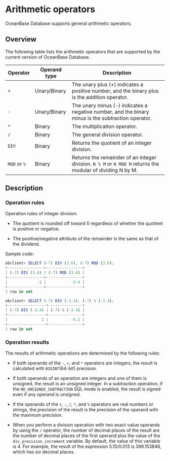 # Arithmetic operators

OceanBase Database supports general arithmetic operators.

## Overview

The following table lists the arithmetic operators that are supported by the current version of OceanBase Database.

| Operator | Operand type | Description |
|-------------|-------|-----------------------------------------------------------------|
| `+` | Unary/Binary | The unary plus (+) indicates a positive number, and the binary plus is the addition operator.  |
| `-` | Unary/Binary | The unary minus (-) indicates a negative number, and the binary minus is the subtraction operator.  |
| `*` | Binary | The multiplication operator.  |
| `/` | Binary | The general division operator.  |
| `DIV` | Binary | Returns the quotient of an integer division.  |
| `MOD` or `%` | Binary | Returns the remainder of an integer division.  `N % M` or `N MOD M` returns the modular of dividing N by M.  |

## Description

### Operation rules

Operation rules of integer division:

* The quotient is rounded off toward 0 regardless of whether the quotient is positive or negative.

* The positive/negative attribute of the remainder is the same as that of the dividend.

Sample code:

```javascript
obclient> SELECT (-7) DIV (3.6), (-7) MOD (3.6);
+----------------+----------------+
| (-7) DIV (3.6) | (-7) MOD (3.6) |
+----------------+----------------+
|             -1 |           -3.4 |
+----------------+----------------+
1 row in set

obclient> SELECT (-7) DIV (-3.4), (-7) % (-3.4);
+-----------------+---------------+
| (-7) DIV (-3.4) | (-7) % (-3.4) |
+-----------------+---------------+
|               2 |          -0.2 |
+-----------------+---------------+
1 row in set
```

### Operation results

The results of arithmetic operations are determined by the following rules:

* If both operands of the `-`, `+`, and `*` operators are integers, the result is calculated with `BIGINT`(64-bit) precision.

* If both operands of an operation are integers and one of them is unsigned, the result is an unsigned integer. In a subtraction operation, if the `NO_UNSIGNED_SUBTRACTION` SQL mode is enabled, the result is signed even if any operand is unsigned.

* If the operands of the `+`, `-`, `/`, `*`, and `%` operators are real numbers or strings, the precision of the result is the precision of the operand with the maximum precision.

* When you perform a division operation with two exact-value operands by using the `/` operator, the number of decimal places of the result are the number of decimal places of the first operand plus the value of the `div_precision_increment` variable. By default, the value of this variable is 4. For example, the result of the expression 5.15/0.013 is 396.153846, which has six decimal places.

